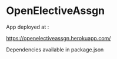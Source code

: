 # OpenElectiveAssgn


App deployed at : 

https://openelectiveassgn.herokuapp.com/

Dependencies available in package.json
